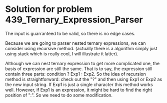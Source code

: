 # Solution for problem 439_Ternary_Expression_Parser

The input is guarranteed to be valid, so there is no edge cases.

Because we are going to parser nested ternary expressions, we can consider using recursive method. (actually there is a algorithm simply just using stack which is really cool, I will illustrate it latter).

Although we can nest ternary expression to get more complicated one, the basis of expression are still the same. That is to say, the expression still contain three parts: condition ? Exp1 : Exp2. So the idea of recursion method is straightforward: check out the "?" and then using Exp1 or Exp2 as the new input string. If Exp1 is just a single character this method works well. However, if Exp1 is an expression, it might be hard to find the right position of ":". So we need to do some modification.

